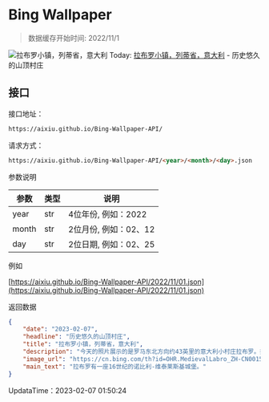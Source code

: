 # Bing Wallpaper

> 数据缓存开始时间: 2022/11/1

![拉布罗小镇，列蒂省，意大利](https://cn.bing.com/th?id=OHR.MedievalLabro_ZH-CN0015356188_1920x1080.jpg&rf=LaDigue_1920x1080.jpg)
Today: [拉布罗小镇，列蒂省，意大利](https://cn.bing.com/th?id=OHR.MedievalLabro_ZH-CN0015356188_1920x1080.jpg&rf=LaDigue_1920x1080.jpg) - 历史悠久的山顶村庄

## 接口

接口地址：

```html
https://aixiu.github.io/Bing-Wallpaper-API/
```

请求方式：

```html
https://aixiu.github.io/Bing-Wallpaper-API/<year>/<month>/<day>.json
```

参数说明

| 参数 | 类型 | 说明 |
| - | - | - |
| year | str | 4位年份, 例如：2022 |
| month | str | 2位月份, 例如：02、12 |
| day | str | 2位日期, 例如：02、25 |

例如

[https://aixiu.github.io/Bing-Wallpaper-API/2022/11/01.json](https://aixiu.github.io/Bing-Wallpaper-API/2022/11/01.json)

返回数据

```json
{
    "date": "2023-02-07",
    "headline": "历史悠久的山顶村庄",
    "title": "拉布罗小镇，列蒂省，意大利",
    "description": "今天的照片展示的是罗马东北方向约43英里的意大利小村庄拉布罗。拉布罗始建于公元9世纪至10世纪，罗马帝国奥托大帝将其封给了一个王室贵族，村庄面积只有约4.4平方英里。诺比利-维泰莱斯基城堡坐落在树木繁茂的山坡上，修建初衷是为了保卫周边和控制山谷的通信路线。二战期间，拉布罗的人口急剧减少，整个村庄几近消失。二战后，拉布罗以旅游业为目标进行了重建，现在这里是个热门的旅游目的地。",
    "image_url": "https://cn.bing.com/th?id=OHR.MedievalLabro_ZH-CN0015356188_1920x1080.jpg&rf=LaDigue_1920x1080.jpg",
    "main_text": "拉布罗有一座16世纪的诺比利-维泰莱斯基城堡。"
}
```

UpdataTime：2023-02-07 01:50:24

